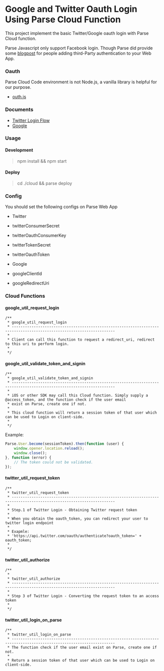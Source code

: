 # Google and Twitter Oauth Login Using Parse Cloud Function
This project implement the basic Twitter/Google oauth login with Parse Cloud function.

Parse Javascript only support Facebook login. 
Though Parse did provide some [blogpost](https://parse.com/tutorials/adding-third-party-authentication-to-your-web-app) for people adding third-Party authentication to your Web App.

### Oauth
Parse Cloud Code environment is not Node.js, a vanilla library is helpful for our purpose.
- [outh.js](https://oauth.googlecode.com/svn/code/javascript/)

### Documents
- [Twitter Login Flow](https://dev.twitter.com/web/sign-in/implementing)
- [Google](https://developers.google.com/identity/protocols/OAuth2UserAgent)

### Usage

#### Development 
> npm install && npm start

#### Deploy
> cd ./cloud && parse deploy

### Config
You should set the following configs on Parse Web App

- Twitter
 - twitterConsumerSecret
 - twitterOauthConsumerKey
 - twitterTokenSecret
 - twitterOauthToken

- Google
 - googleClientId
 - googleRedirectUri


 
### Cloud Functions

#### google_util_request_login
```
/**
 * google_util_request_login
 * ---------------------------------------------------------------------------------------------------------------------
 *
 * Client can call this function to request a redirect_uri, redirect to this uri to perform login.
 *
 */
```

#### google_util_validate_token_and_signin
```
/**
 * google_util_validate_token_and_signin
 * ---------------------------------------------------------------------------------------------------------------------
 *
 * iOS or other SDK may call this Cloud function. Simply supply a @access_token, and the function check if the user email
 * exist on Parse, create one if not.
 *
 * This cloud function will return a session token of that user which can be used to Login on client-side.
 *
 */
```

 Example:
 ```javascript
 Parse.User.become(sessionToken).then(function (user) {
     window.opener.location.reload();
     window.close();
 }, function (error) {
     // The token could not be validated.
 });
 ```

#### twitter_util_request_token
```
/**
 * twitter_util_request_token
 * ---------------------------------------------------------------------------------------------------------------------
 *
 * Step.1 of Twitter Login - Obtaining Twitter request token
 *
 * When you obtain the oauth_token, you can redirect your user to twitter login endpoint
 *
 * Exapmle:
 * 'https://api.twitter.com/oauth/authenticate?oauth_token=' + oauth_token;
 *
 */
```
 
#### twitter_util_authorize
```
/**
 *
 * twitter_util_authorize
 * ---------------------------------------------------------------------------------------------------------------------
 *
 * Step 3 of Twitter Login - Converting the request token to an access token
 *
 */
```
 
#### twitter_util_login_on_parse
 ```
 /**
  * twitter_util_login_on_parse
  * ---------------------------------------------------------------------------------------------------------------------
  * The function check if the user email exist on Parse, create one if not.
  *
  * Return a session token of that user which can be used to Login on client-side.
 ```